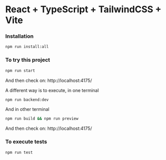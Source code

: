 # React + TypeScript + TailwindCSS + Vite

### Installation
```bash
npm run install:all
```

### To try this project

```bash
npm run start
```
And then check on: http://localhost:4175/

A different way is to execute, in one terminal
```bash
npm run backend:dev
```

And in other terminal
```bash
npm run build && npm run preview
```

And then check on: http://localhost:4175/

### To execute tests
```bash
npm run test
```
